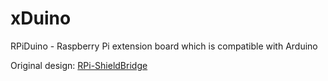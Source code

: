 xDuino
======

RPiDuino - Raspberry Pi extension board which is compatible with Arduino

Original design: [RPi-ShieldBridge](http://www.github.com/watterott/RPi-ShieldBridge)

